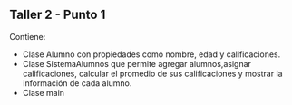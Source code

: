 ## Taller 2 - Punto 1

Contiene:
- Clase Alumno con propiedades como nombre, edad y calificaciones.
- Clase SistemaAlumnos que permite agregar alumnos,asignar calificaciones, calcular el promedio de sus calificaciones y mostrar la información de cada alumno.
- Clase main

